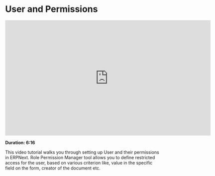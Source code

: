 # User and Permissions

<iframe width="660" height="371" src="https://www.youtube.com/embed/_fjFnEjvGt8" frameborder="0" allowfullscreen></iframe>

**Duration: 6:16**

This video tutorial walks you through setting up User and their permissions in ERPNext. Role Permission Manager tool allows you to define restricted access for the user, based on various criterion like, value in the specific field on the form, creator of the document etc.
